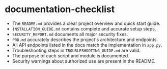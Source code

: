 # documentation-checklist
- The `README.md` provides a clear project overview and quick start guide.
- `INSTALLATION_GUIDE.md` contains complete and accurate setup steps.
- `SECURITY_REPORT.md` documents all major security fixes.
- `PRD.md` accurately describes the project's architecture and endpoints.
- All API endpoints listed in the docs match the implementation in `app.py`.
- Troubleshooting steps in `TROUBLESHOOTING_GUIDE.md` are valid.
- The purpose of each script and module is documented.
- Security warnings about authorized use are present in the README.